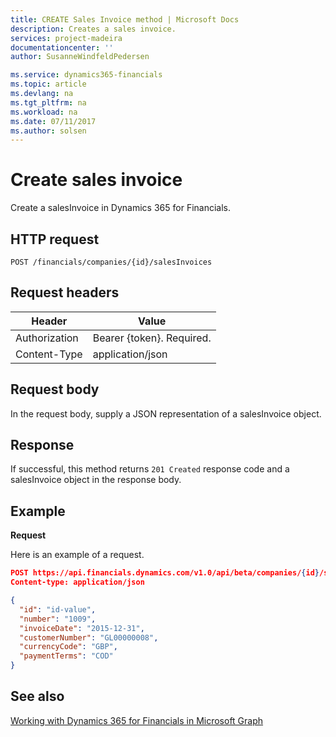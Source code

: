 ```yaml
---
title: CREATE Sales Invoice method | Microsoft Docs
description: Creates a sales invoice.
services: project-madeira
documentationcenter: ''
author: SusanneWindfeldPedersen

ms.service: dynamics365-financials
ms.topic: article
ms.devlang: na
ms.tgt_pltfrm: na
ms.workload: na
ms.date: 07/11/2017
ms.author: solsen
---
```


# Create sales invoice
Create a salesInvoice in Dynamics 365 for Financials.

## HTTP request

```
POST /financials/companies/{id}/salesInvoices
```

## Request headers

|Header|Value|
|------|-----|
|Authorization  |Bearer {token}. Required.    |
|Content-Type  |application/json    |

## Request body
In the request body, supply a JSON representation of a salesInvoice object.

## Response
If successful, this method returns ```201 Created``` response code and a salesInvoice object in the response body.

## Example

**Request**

Here is an example of a request.

```json
POST https://api.financials.dynamics.com/v1.0/api/beta/companies/{id}/salesInvoices
Content-type: application/json

{
  "id": "id-value",
  "number": "1009",
  "invoiceDate": "2015-12-31",
  "customerNumber": "GL00000008",
  "currencyCode": "GBP",
  "paymentTerms": "COD"
}
```

## See also
[Working with Dynamics 365 for Financials in Microsoft Graph](../resources/dynamics_overview.md) 